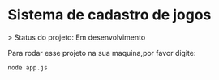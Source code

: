 <h1>Sistema de cadastro de jogos </h1>
> Status do projeto: Em desenvolvimento

Para rodar esse projeto na sua maquina,por favor digite:
```
node app.js
```
